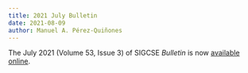 ```yaml
---
title: 2021 July Bulletin
date: 2021-08-09
author: Manuel A. Pérez-Quiñones
---
```


The July 2021 (Volume 53, Issue 3) of SIGCSE _Bulletin_ is now [available online]({{"/about/bulletin/bulletin.53.3.pdf"|absolute_url}}).